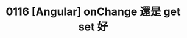 ---
id: bj6aqj09i6xs27ma9hjqbyr
title: '0116 [Angular] onChange 還是 get set 好'
desc: ''
updated: 1675332831851
created: 1673882830396
---